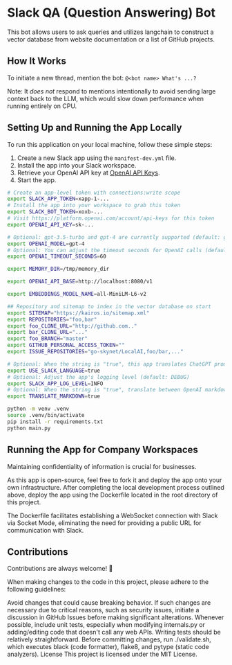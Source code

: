 # Slack QA (Question Answering) Bot

This bot allows users to ask queries and utilizes langchain to construct a vector database from website documentation or a list of GitHub projects.

## How It Works

To initiate a new thread, mention the bot: `@<bot name> What's ...?`

Note: It _does not_ respond to mentions intentionally to avoid sending large context back to the LLM, which would slow down performance when running entirely on CPU.

## Setting Up and Running the App Locally

To run this application on your local machine, follow these simple steps:

1. Create a new Slack app using the `manifest-dev.yml` file.
2. Install the app into your Slack workspace.
3. Retrieve your OpenAI API key at [OpenAI API Keys](https://platform.openai.com/account/api-keys).
4. Start the app.

```bash
# Create an app-level token with connections:write scope
export SLACK_APP_TOKEN=xapp-1-...
# Install the app into your workspace to grab this token
export SLACK_BOT_TOKEN=xoxb-...
# Visit https://platform.openai.com/account/api-keys for this token
export OPENAI_API_KEY=sk-...

# Optional: gpt-3.5-turbo and gpt-4 are currently supported (default: gpt-3.5-turbo)
export OPENAI_MODEL=gpt-4
# Optional: You can adjust the timeout seconds for OpenAI calls (default: 30)
export OPENAI_TIMEOUT_SECONDS=60

export MEMORY_DIR=/tmp/memory_dir

export OPENAI_API_BASE=http://localhost:8080/v1

export EMBEDDINGS_MODEL_NAME=all-MiniLM-L6-v2

## Repository and sitemap to index in the vector database on start
export SITEMAP="https://kairos.io/sitemap.xml"
export REPOSITORIES="foo,bar"
export foo_CLONE_URL="http://github.com.."
export bar_CLONE_URL="..."
export foo_BRANCH="master"
export GITHUB_PERSONAL_ACCESS_TOKEN=""
export ISSUE_REPOSITORIES="go-skynet/LocalAI,foo/bar,..."

# Optional: When the string is "true", this app translates ChatGPT prompts into a user's preferred language (default: true)
export USE_SLACK_LANGUAGE=true
# Optional: Adjust the app's logging level (default: DEBUG)
export SLACK_APP_LOG_LEVEL=INFO
# Optional: When the string is "true", translate between OpenAI markdown and Slack mrkdwn format (default: false)
export TRANSLATE_MARKDOWN=true

python -m venv .venv
source .venv/bin/activate
pip install -r requirements.txt
python main.py
```

## Running the App for Company Workspaces

Maintaining confidentiality of information is crucial for businesses.

As this app is open-source, feel free to fork it and deploy the app onto your own infrastructure.
After completing the local development process outlined above, deploy the app using the Dockerfile located in the root directory of this project.

The Dockerfile facilitates establishing a WebSocket connection with Slack via Socket Mode, eliminating the need for providing a public URL for communication with Slack.

## Contributions

Contributions are always welcome! 🙌

When making changes to the code in this project, please adhere to the following guidelines:

Avoid changes that could cause breaking behavior. If such changes are necessary due to critical reasons, such as security issues, initiate a discussion in GitHub Issues before making significant alterations.
Whenever possible, include unit tests, especially when modifying internals.py or adding/editing code that doesn't call any web APIs. Writing tests should be relatively straightforward.
Before committing changes, run ./validate.sh, which executes black (code formatter), flake8, and pytype (static code analyzers).
License
This project is licensed under the MIT License.
